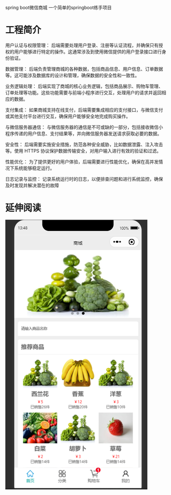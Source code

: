 spring boot微信商城
一个简单的springboot练手项目
# 工程简介
用户认证与权限管理： 后端需要处理用户登录、注册等认证流程，并确保只有授权的用户能够进行特定的操作。这通常涉及到使用微信提供的用户登录接口进行身份验证。

数据管理： 后端负责管理商城的各种数据，包括商品信息、用户信息、订单数据等。这可能涉及数据库的设计和管理，确保数据的安全性和一致性。

业务逻辑处理： 后端实现了商城的核心业务逻辑，包括商品展示、购物车管理、订单处理等功能。这些功能需要与前端小程序进行交互，处理用户的请求并返回相应的数据。

支付集成： 如果商城支持在线支付，后端需要集成相应的支付接口，与微信支付或其他支付平台进行交互，确保用户能够安全地完成购买操作。

与微信服务器通信： 与微信服务器的通信是不可或缺的一部分，包括接收微信小程序传递的用户信息、支付结果等，并向微信服务器发送请求获取必要的数据。

安全性： 后端需要实施安全措施，防范各种安全威胁，比如数据泄露、注入攻击等。使用 HTTPS 协议保护数据传输安全，对用户输入进行有效的验证和过滤。

性能优化： 为了提供更好的用户体验，后端需要进行性能优化，确保在高并发情况下系统能够稳定运行。

日志记录与监控： 记录系统运行时的日志，以便排查问题和进行系统监控，确保及时发现并解决潜在的故障
# 延伸阅读

![前端商品详情页](https://raw.githubusercontent.com/xssctt/typora_image/main/img/202403050945814.png)
